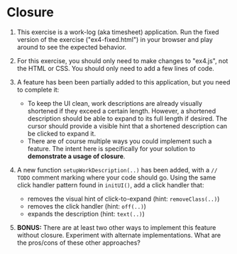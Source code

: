 # Closure

1. This exercise is a work-log (aka timesheet) application. Run the fixed version of the exercise ("ex4-fixed.html") in your browser and play around to see the expected behavior.

2. For this exercise, you should only need to make changes to "ex4.js", not the HTML or CSS. You should only need to add a few lines of code.

3. A feature has been been partially added to this application, but you need to complete it:

	- To keep the UI clean, work descriptions are already visually shortened if they exceed a certain length. However, a shortened description should be able to expand to its full length if desired. The cursor should provide a visible hint that a shortened description can be clicked to expand it.
	- There are of course multiple ways you could implement such a feature. The intent here is specifically for your solution to **demonstrate a usage of closure**.

4. A new function `setupWorkDescription(..)` has been added, with a `// TODO` comment marking where your code should go. Using the same click handler pattern found in `initUI()`, add a click handler that:

	- removes the visual hint of click-to-expand (hint: `removeClass(..)`)
	- removes the click handler (hint: `off(..)`)
	- expands the description (hint: `text(..)`)

5. **BONUS:** There are at least two other ways to implement this feature without closure. Experiment with alternate implementations. What are the pros/cons of these other approaches?
